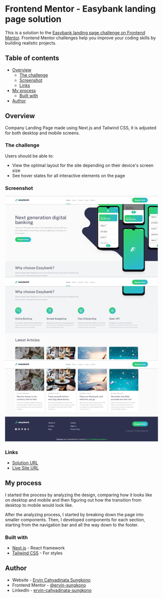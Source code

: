 # Frontend Mentor - Easybank landing page solution

This is a solution to the [Easybank landing page challenge on Frontend Mentor](https://www.frontendmentor.io/challenges/easybank-landing-page-WaUhkoDN). Frontend Mentor challenges help you improve your coding skills by building realistic projects. 

## Table of contents

- [Overview](#overview)
  - [The challenge](#the-challenge)
  - [Screenshot](#screenshot)
  - [Links](#links)
- [My process](#my-process)
  - [Built with](#built-with)
- [Author](#author)

## Overview
Company Landing Page made using Next.js and Tailwind CSS,  it is adjusted for both desktop and mobile screens.

### The challenge

Users should be able to:

- View the optimal layout for the site depending on their device's screen size
- See hover states for all interactive elements on the page

### Screenshot

![](./public/screenshot.jpg)
![](./public/screenshot_2.jpg)
![](./public/screenshot_3.jpg)

### Links

- [Solution URL](https://www.frontendmentor.io/solutions/easybank-landing-page-using-next-and-tailwind-WyzRq-rltj)
- [Live Site URL](https://easybank-landing-page-ervin-sungkono.vercel.app/)

## My process
I started the process by analyzing the design, comparing how it looks like on desktop and mobile and then figuring out how the transition from desktop to mobile would look like.

After the analyzing process, I started by breaking down the page into smaller components. Then, I developed components for each section, starting from the navigation bar and all the way down to the footer.

### Built with

- [Next.js](https://nextjs.org/) - React framework
- [Tailwind CSS](https://tailwindcss.com/) - For styles

## Author

- Website - [Ervin Cahyadinata Sungkono](https://ervin-sungkono.vercel.app)
- Frontend Mentor - [@ervin-sungkono](https://www.frontendmentor.io/profile/ervin-sungkono)
- LinkedIn - [ervin-cahyadinata-sungkono](https://www.linkedin.com/in/ervin-cahyadinata-sungkono)
